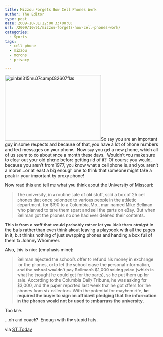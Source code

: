 ```yaml
---
title: Mizzou Forgets How Cell Phones Work
author: The Editor
type: post
date: 2009-10-01T12:00:33+00:00
url: /2009/10/01/mizzou-forgets-how-cell-phones-work/
categories:
  - Sports
tags:
  - cell phone
  - mizzou
  - morons
  - privacy

---
```

[<img class="alignright size-full wp-image-1857" title="pinkel315mu07camp082607flas" src="http://punchingkitty.com/wp-content/uploads/2009/09/pinkel315mu07camp082607flas.jpg" alt="pinkel315mu07camp082607flas" width="315" height="215" srcset="http://media.punchingkitty.com/wordpress/2009/09/pinkel315mu07camp082607flas.jpg 315w, http://media.punchingkitty.com/wordpress/2009/09/pinkel315mu07camp082607flas-300x204.jpg 300w" sizes="(max-width: 315px) 100vw, 315px" />][1]So say you are an important guy in some respects and because of that, you have a lot of phone numbers and text messages on your phone.  Now say you get a new phone, which all of us seem to do about once a month these days.  Wouldn&#8217;t you make sure to clear out your old phone before getting rid of it?  Of course you would, because you aren&#8217;t from 1977, you know what a cell phone is, and you aren&#8217;t a moron&#8230;or at least a big enough one to think that someone might take a peak in your important by proxy phone!

Now read this and tell me what you think about the University of Missouri:

> The university, in a routine sale of old stuff, sold a box of 25 cell phones that once belonged to various people in the athletic department, for $190 to a Columbia, Mo., man named Mike Bellman who planned to take them apart and sell the parts on eBay. But when Bellman got the phones no one had ever deleted their contents.

This is from a staff that would probably rather let you kick them straight in the balls rather than even think about leaving a playbook with all the pages in it, but thinks nothing of just swapping phones and handing a box full of them to Johnny Whomever.

Also, this is nice (emphasis mine):

> Bellman rejected the school&#8217;s offer to refund his money in exchange for the phones, or to let the school erase the personal information, and the school wouldn&#8217;t pay Bellman&#8217;s $1,000 asking price (which is what he thought he could get for the parts), so he put them up for sale. According to the Columbia Daily Tribune, he was asking for $3,000, and the paper reported last week that he got offers for the phones from six collectors. With the potential for mayhem rife, **he required the buyer to sign an affidavit pledging that the information in the phones would not be used to embarrass the university**.

Too late.

&#8230;oh and coach?  Enough with the stupid hats.

via [STLToday][2]

 [1]: http://punchingkitty.com/wp-content/uploads/2009/09/pinkel315mu07camp082607flas.jpg
 [2]: http://www.stltoday.com/stltoday/sports/stories.nsf/mizzou/story/D80129C7ADC8E8858625764100065983?OpenDocument